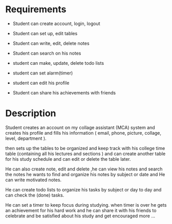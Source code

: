 # Requirements

- Student can create account, login, logout 

- Student can set up, edit tables

- Student can write, edit, delete notes

- Student can search on his notes 

- student can make, update, delete todo lists

- student can set alarm(timer) 

- student can edit his profile 

- Student can share his achievements with friends 


# Description

  Student creates an account on my collage assistant (MCA) system and creates his profile and fills his information ( email, phone,         picture, collage, level, department ).
  
  then sets up the tables to be organized and keep track with his college time table (containing all his lectures and sections ) and can     create another table for his study schedule  and can edit or delete the table later.
  
  He can also create note, edit  and delete ,he can  view his notes and search the notes he wants to find and  organize his notes by         subject or date and He can write motivated notes.
  
  He can create todo lists to organize his tasks by subject or day to day and can check the (done) tasks.
  
  He can set a timer to keep focus during studying.  when timer is over he gets an  achievement for his hard work and he can  share it       with his friends to celebrate and be satisfied about his study  and get encouraged more … 



